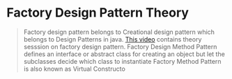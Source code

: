 # Factory Design Pattern Theory

> Factory design pattern belongs to Creational design pattern which belongs to Design Patterns in java. [This video](https://www.youtube.com/watch?v=pt1IbV1aSZ4\&list=PLsyeobzWxl7r2ZX1fl-7CKnayxHJA\_1ol\&index=3) contains theory sesssion on factory design pattern. Factory Design Method Pattern defines an interface or abstract class for creating an object but let the subclasses decide which class to instantiate Factory Method Pattern is also known as Virtual Constructo

